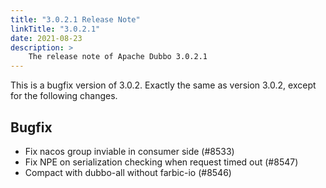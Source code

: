 ```yaml
---
title: "3.0.2.1 Release Note"
linkTitle: "3.0.2.1"
date: 2021-08-23
description: >
    The release note of Apache Dubbo 3.0.2.1
---
```


This is a bugfix version of 3.0.2.
Exactly the same as version 3.0.2, except for the following changes.

## Bugfix

- Fix nacos group inviable in consumer side (#8533)
- Fix NPE on serialization checking when request timed out (#8547)
- Compact with dubbo-all without farbic-io (#8546)